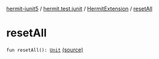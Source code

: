 [hermit-junit5](../../index.md) / [hermit.test.junit](../index.md) / [HermitExtension](index.md) / [resetAll](./reset-all.md)

# resetAll

`fun resetAll(): `[`Unit`](https://kotlinlang.org/api/latest/jvm/stdlib/kotlin/-unit/index.html) [(source)](https://github.com/RBusarow/AutoReset/tree/master/hermit-junit5/src/main/kotlin/hermit/test/junit/HermitExtension.kt#L33)